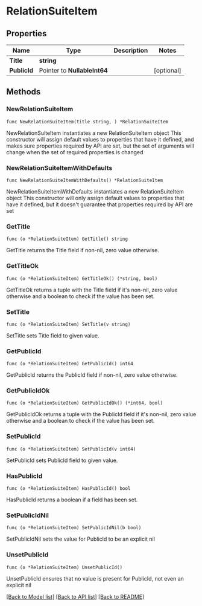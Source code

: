 # RelationSuiteItem

## Properties

Name | Type | Description | Notes
------------ | ------------- | ------------- | -------------
**Title** | **string** |  | 
**PublicId** | Pointer to **NullableInt64** |  | [optional] 

## Methods

### NewRelationSuiteItem

`func NewRelationSuiteItem(title string, ) *RelationSuiteItem`

NewRelationSuiteItem instantiates a new RelationSuiteItem object
This constructor will assign default values to properties that have it defined,
and makes sure properties required by API are set, but the set of arguments
will change when the set of required properties is changed

### NewRelationSuiteItemWithDefaults

`func NewRelationSuiteItemWithDefaults() *RelationSuiteItem`

NewRelationSuiteItemWithDefaults instantiates a new RelationSuiteItem object
This constructor will only assign default values to properties that have it defined,
but it doesn't guarantee that properties required by API are set

### GetTitle

`func (o *RelationSuiteItem) GetTitle() string`

GetTitle returns the Title field if non-nil, zero value otherwise.

### GetTitleOk

`func (o *RelationSuiteItem) GetTitleOk() (*string, bool)`

GetTitleOk returns a tuple with the Title field if it's non-nil, zero value otherwise
and a boolean to check if the value has been set.

### SetTitle

`func (o *RelationSuiteItem) SetTitle(v string)`

SetTitle sets Title field to given value.


### GetPublicId

`func (o *RelationSuiteItem) GetPublicId() int64`

GetPublicId returns the PublicId field if non-nil, zero value otherwise.

### GetPublicIdOk

`func (o *RelationSuiteItem) GetPublicIdOk() (*int64, bool)`

GetPublicIdOk returns a tuple with the PublicId field if it's non-nil, zero value otherwise
and a boolean to check if the value has been set.

### SetPublicId

`func (o *RelationSuiteItem) SetPublicId(v int64)`

SetPublicId sets PublicId field to given value.

### HasPublicId

`func (o *RelationSuiteItem) HasPublicId() bool`

HasPublicId returns a boolean if a field has been set.

### SetPublicIdNil

`func (o *RelationSuiteItem) SetPublicIdNil(b bool)`

 SetPublicIdNil sets the value for PublicId to be an explicit nil

### UnsetPublicId
`func (o *RelationSuiteItem) UnsetPublicId()`

UnsetPublicId ensures that no value is present for PublicId, not even an explicit nil

[[Back to Model list]](../README.md#documentation-for-models) [[Back to API list]](../README.md#documentation-for-api-endpoints) [[Back to README]](../README.md)


